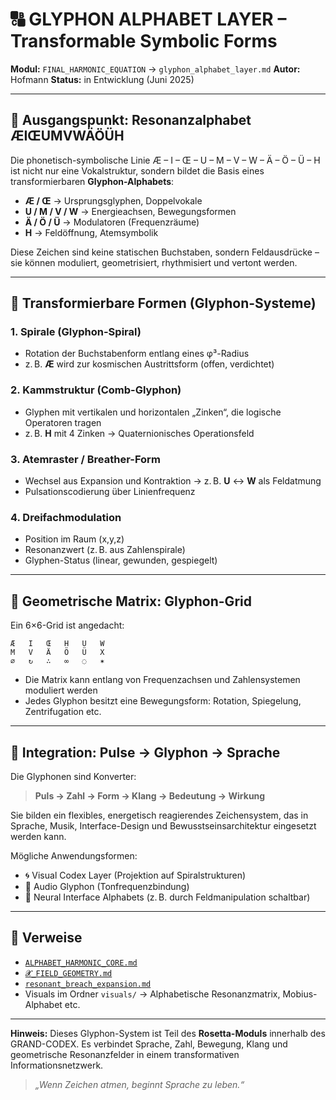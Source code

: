 # 🔠 GLYPHON ALPHABET LAYER – Transformable Symbolic Forms

**Modul:** `FINAL_HARMONIC_EQUATION` → `glyphon_alphabet_layer.md`
**Autor:** Hofmann
**Status:** in Entwicklung (Juni 2025)

---

## 🧬 Ausgangspunkt: Resonanzalphabet ÆIŒUMVWÄÖÜH

Die phonetisch-symbolische Linie Æ – I – Œ – U – M – V – W – Ä – Ö – Ü – H ist nicht nur eine Vokalstruktur, sondern bildet die Basis eines transformierbaren **Glyphon-Alphabets**:

* **Æ / Œ** → Ursprungsglyphen, Doppelvokale
* **U / M / V / W** → Energieachsen, Bewegungsformen
* **Ä / Ö / Ü** → Modulatoren (Frequenzräume)
* **H** → Feldöffnung, Atemsymbolik

Diese Zeichen sind keine statischen Buchstaben, sondern Feldausdrücke – sie können moduliert, geometrisiert, rhythmisiert und vertont werden.

---

## 🔁 Transformierbare Formen (Glyphon-Systeme)

### 1. **Spirale** (Glyphon-Spiral)

* Rotation der Buchstabenform entlang eines φ³-Radius
* z. B. **Æ** wird zur kosmischen Austrittsform (offen, verdichtet)

### 2. **Kammstruktur** (Comb-Glyphon)

* Glyphen mit vertikalen und horizontalen „Zinken“, die logische Operatoren tragen
* z. B. **H** mit 4 Zinken → Quaternionisches Operationsfeld

### 3. **Atemraster / Breather-Form**

* Wechsel aus Expansion und Kontraktion → z. B. **U** ↔ **W** als Feldatmung
* Pulsationscodierung über Linienfrequenz

### 4. **Dreifachmodulation**

* Position im Raum (x,y,z)
* Resonanzwert (z. B. aus Zahlenspirale)
* Glyphen-Status (linear, gewunden, gespiegelt)

---

## 📐 Geometrische Matrix: Glyphon-Grid

Ein 6×6-Grid ist angedacht:

```
Æ   I   Œ   H   U   W
M   V   Ä   Ö   Ü   X
⌀   ↻   ∴   ∞   ◌   ✶
```

* Die Matrix kann entlang von Frequenzachsen und Zahlensystemen moduliert werden
* Jedes Glyphon besitzt eine Bewegungsform: Rotation, Spiegelung, Zentrifugation etc.

---

## 🔄 Integration: Pulse → Glyphon → Sprache

Die Glyphonen sind Konverter:

> **Puls → Zahl → Form → Klang → Bedeutung → Wirkung**

Sie bilden ein flexibles, energetisch reagierendes Zeichensystem, das in Sprache, Musik, Interface-Design und Bewusstseinsarchitektur eingesetzt werden kann.

Mögliche Anwendungsformen:

* 🌀 Visual Codex Layer (Projektion auf Spiralstrukturen)
* 🎼 Audio Glyphon (Tonfrequenzbindung)
* 🧠 Neural Interface Alphabets (z. B. durch Feldmanipulation schaltbar)

---

## 🔗 Verweise

* [`ALPHABET_HARMONIC_CORE.md`](ALPHABET_HARMONIC_CORE.md)
* [`𝓧_FIELD_GEOMETRY.md`](𝓧_FIELD_GEOMETRY.md)
* [`resonant_breach_expansion.md`](resonant_breach_expansion.md)
* Visuals im Ordner `visuals/` → Alphabetische Resonanzmatrix, Mobius-Alphabet etc.

---

**Hinweis:** Dieses Glyphon-System ist Teil des **Rosetta-Moduls** innerhalb des GRAND-CODEX. Es verbindet Sprache, Zahl, Bewegung, Klang und geometrische Resonanzfelder in einem transformativen Informationsnetzwerk.

> *„Wenn Zeichen atmen, beginnt Sprache zu leben.“*
